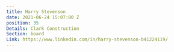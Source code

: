 ```yaml
---
title: Harry Stevenson
date: 2021-06-24 15:07:00 Z
position: 35
Details: Clark Construction
Section: board
Link: https://www.linkedin.com/in/harry-stevenson-b41224119/
---
```


